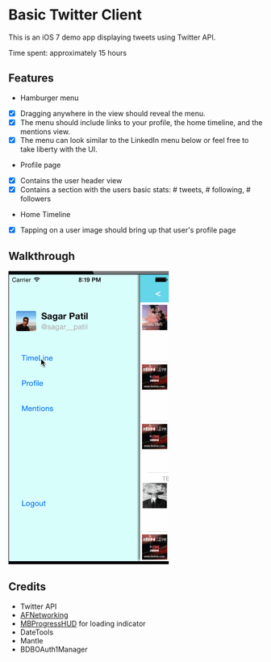


Basic Twitter Client
======


This is an iOS 7 demo app displaying tweets using Twitter API. 

Time spent: approximately 15 hours

Features
---------

- Hamburger menu
- [x] Dragging anywhere in the view should reveal the menu.
- [x] The menu should include links to your profile, the home timeline, and the mentions view.
- [x] The menu can look similar to the LinkedIn menu below or feel free to take liberty with the UI.

- Profile page
- [x] Contains the user header view
- [x] Contains a section with the users basic stats: # tweets, # following, # followers

- Home Timeline
- [x] Tapping on a user image should bring up that user's profile page




Walkthrough
------------
![Video Walkthrough](demo3.gif)

Credits
---------
* Twitter API
* [AFNetworking](https://github.com/AFNetworking/AFNetworking)
* [MBProgressHUD](https://github.com/matej/MBProgressHUD) for loading indicator
* DateTools
* Mantle
* BDBOAuth1Manager




